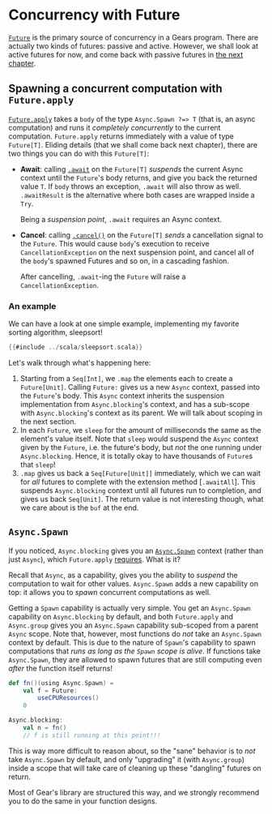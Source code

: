 # Concurrency with Future

[`Future`](https://lampepfl.github.io/gears/api/gears/async/Future.html)
is the primary source of concurrency in a Gears program.
There are actually two kinds of futures: passive and active. However,
we shall look at active futures for now, and come back with passive futures
in [the next chapter](../unstructured/sources.md).

## Spawning a concurrent computation with `Future.apply`

[`Future.apply`](https://lampepfl.github.io/gears/api/gears/async/Future$.html#apply-fffffebf)
takes a `body` of the type `Async.Spawn ?=> T` (that is, an async computation)
and runs it *completely concurrently* to the current computation.
`Future.apply` returns immediately with a value of type `Future[T]`.
Eliding details (that we shall come back next chapter), there are two things you can do with this `Future[T]`:
- **Await**: calling [`.await`](https://lampepfl.github.io/gears/api/gears/async/Async$.html#await-5df)
  on the `Future[T]` _suspends_ the current Async context until the `Future`'s body
  returns, and give you back the returned value `T`.
  If `body` throws an exception, `.await` will also throw as well. `.awaitResult` is the alternative where both
  cases are wrapped inside a `Try`.

  Being a _suspension point_, `.await` requires an Async context.
- **Cancel**: calling [`.cancel()`](https://lampepfl.github.io/gears/api/gears/async/Future.html#cancel-94c)
  on the `Future[T]` *sends* a cancellation signal to the `Future`.
  This would cause `body`'s execution to receive `CancellationException` on the next suspension point,
  and cancel all of the `body`'s spawned Futures and so on, in a cascading fashion.

  After cancelling, `.await`-ing the `Future` will raise a `CancellationException`.

### An example

We can have a look at one simple example, implementing my favorite sorting algorithm, sleepsort!

```scala 3
{{#include ../scala/sleepsort.scala}}
```

Let's walk through what's happening here:
1. Starting from a `Seq[Int]`, we `.map` the elements each to create a `Future[Unit]`. Calling `Future:`
   gives us a new `Async` context, passed into the `Future`'s body.
   This `Async` context inherits the suspension implementation from `Async.blocking`'s context, and has a
   sub-scope with `Async.blocking`'s context as its parent. We will talk about scoping in the next section.
2. In each `Future`, we `sleep` for the amount of milliseconds the same as the element's value itself.
   Note that `sleep` would suspend the `Async` context given by the `Future`, i.e. the future's body, but *not*
   the one running under `Async.blocking`.
   Hence, it is totally okay to have thousands of `Future`s that `sleep`!
3. `.map` gives us back a `Seq[Future[Unit]]` immediately, which we can wait for _all_ futures to complete
   with the extension method [`.awaitAll`].
   This suspends `Async.blocking` context until all futures run to completion, and gives us back `Seq[Unit]`.
   The return value is not interesting though, what we care about is the `buf` at the end.

## `Async.Spawn`

If you noticed, `Async.blocking` gives you an [`Async.Spawn`](https://lampepfl.github.io/gears/api/gears/async/Async$.html#Spawn-0) context
(rather than just `Async`), which `Future.apply`
[requires](https://lampepfl.github.io/gears/api/gears/async/Future$.html#apply-fffffebf). What is it?

Recall that `Async`, as a capability, gives you the ability to _suspend_ the computation to wait for other values.
`Async.Spawn` adds a new capability on top: it allows you to _spawn_ concurrent computations as well.

Getting a `Spawn` capability is actually very simple. You get an `Async.Spawn` capability on `Async.blocking` by default,
and both `Future.apply` and `Async.group` gives you an `Async.Spawn` capability sub-scoped from a parent `Async` scope.
Note that, however, most functions do _not_ take an `Async.Spawn` context by default.
This is due to the nature of `Spawn`'s capability to spawn computations that _runs as long as the `Spawn` scope is alive_.
If functions take `Async.Spawn`, they are allowed to spawn futures that are still computing even _after_ the function itself returns!
```scala
def fn()(using Async.Spawn) =
    val f = Future:
        useCPUResources()
    0

Async.blocking:
    val n = fn()
    // f is still running at this point!!!
```
This is way more difficult to reason about, so the "sane" behavior is to _not_ take `Async.Spawn` by default, and only
"upgrading" it (with `Async.group`) inside a scope that will take care of cleaning up these "dangling" futures on return.

Most of Gear's library are structured this way, and we strongly recommend you to do the same in your function designs.
